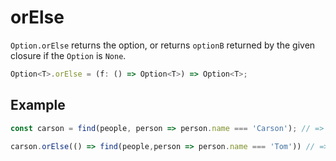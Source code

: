 # orElse

`Option.orElse` returns the option, or returns `optionB` returned by the given closure if the `Option` is `None`.

```typescript
Option<T>.orElse = (f: () => Option<T>) => Option<T>;
```

## Example

```typescript
const carson = find(people, person => person.name === 'Carson'); // => None

carson.orElse(() => find(people,person => person.name === 'Tom')) // => Some({ name: "Tom", age: 28 })
```

